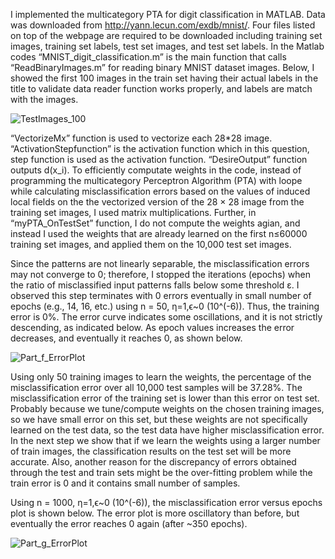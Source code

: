 I implemented the multicategory PTA for digit classification in MATLAB. Data was downloaded from <http://yann.lecun.com/exdb/mnist/>. Four files listed on top of the webpage are required to be downloaded including training set images, training set labels, test set images, and test set labels. In the Matlab codes “MNIST_digit_classification.m” is the main function that calls “ReadBinaryImages.m” for reading binary MNIST dataset images. Below, I showed the first 100 images in the train set having their actual labels in the title to validate data reader function works properly, and labels are match with the images.

![TestImages_100](https://user-images.githubusercontent.com/43753085/105637029-d3377400-5e30-11eb-91d5-289f4fc45294.png)

“VectorizeMx” function is used to vectorize each 28*28 image. “ActivationStepfunction” is the activation function which in this question, step function is used as the activation function. “DesireOutput” function outputs d(x_i). To efficiently computate weights in the code, instead of programming the multicategory Perceptron Algorithm (PTA) with loope while calculating misclassification errors based on the values of induced local fields on the the vectorized version of the
28 × 28 image from the training set images, I used matrix multiplications. Further, in “myPTA_OnTestSet” function, I do not compute the weights agian, and instead I used the weights that are already learned on the first n≤60000 training set images, and applied them on the 10,000 test set images.

Since the patterns are not linearly separable, the misclassification errors may not converge to 0; therefore, I stopped the iterations (epochs) when the ratio of misclassified input patterns falls below some threshold ε. I observed this step terminates with 0 errors eventually in small number of epochs (e.g., 14, 16, etc.) using n = 50, η=1,ϵ~0 (10^(-6)). Thus, the training error is 0%. The error curve indicates some oscillations, and it is not strictly descending, as indicated below. As epoch values increases the error decreases, and eventually it reaches 0, as shown below.

![Part_f_ErrorPlot](https://user-images.githubusercontent.com/43753085/105637383-e6e3da00-5e32-11eb-91ce-0a037faeecd8.png)

Using only 50 training images to learn the weights, the percentage of the misclassification error over all 10,000 test samples will be 37.28%. The misclassification error of the training set is lower than this error on test set. Probably because we tune/compute weights on the chosen training images, so we have small error on this set, but these weights are not specifically learned on the test data, so the test data have higher misclassification error. In the next step we show that if we learn the weights using a larger number of train images, the classification results on the test set will be more accurate. Also, another reason for the discrepancy of errors obtained through the test and train sets might be the over-fitting problem while the train error is 0 and it contains small number of samples. 

Using n = 1000, η=1,ϵ~0 (10^(-6)), the misclassification error versus epochs plot is shown below. The error plot is more oscillatory than before, but eventually the error reaches 0 again (after ~350 epochs). 

![Part_g_ErrorPlot](https://user-images.githubusercontent.com/43753085/105637503-7be6d300-5e33-11eb-9843-1260d2581d27.png)

